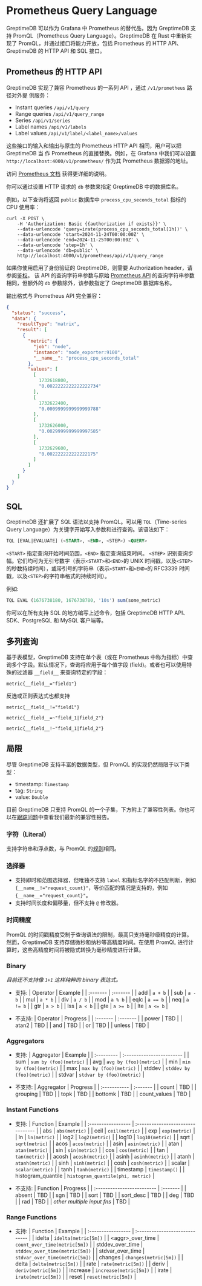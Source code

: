 # Prometheus Query Language

GreptimeDB 可以作为 Grafana 中 Prometheus 的替代品，因为 GreptimeDB 支持 PromQL（Prometheus Query Language）。GreptimeDB 在 Rust 中重新实现了 PromQL，并通过接口将能力开放，包括 Prometheus 的 HTTP API、GreptimeDB 的 HTTP API 和 SQL 接口。

## Prometheus 的 HTTP API

<!-- Maybe add a section to introduce the simulated interfaces, when there is -->
<!-- more than one supported -->

GreptimeDB 实现了兼容 Prometheus 的一系列 API ，通过 `/v1/prometheus` 路径对外提
供服务：

- Instant queries `/api/v1/query`
- Range queries `/api/v1/query_range`
- Series `/api/v1/series`
- Label names `/api/v1/labels`
- Label values `/api/v1/label/<label_name>/values`

这些接口的输入和输出与原生的 Prometheus HTTP API 相同，用户可以把 GreptimeDB 当
作 Prometheus 的直接替换。例如，在 Grafana 中我们可以设置
`http://localhost:4000/v1/prometheus/` 作为其 Prometheus 数据源的地址。

访问 [Prometheus 文档](https://prometheus.io/docs/prometheus/latest/querying/api)
获得更详细的说明。

你可以通过设置 HTTP 请求的 `db` 参数来指定 GreptimeDB 中的数据库名。

例如，以下查询将返回 `public` 数据库中 `process_cpu_seconds_total` 指标的 CPU 使用率：

```shell
curl -X POST \
    -H 'Authorization: Basic {{authorization if exists}}' \
    --data-urlencode 'query=irate(process_cpu_seconds_total[1h])' \
    --data-urlencode 'start=2024-11-24T00:00:00Z' \
    --data-urlencode 'end=2024-11-25T00:00:00Z' \
    --data-urlencode 'step=1h' \
    --data-urlencode 'db=public' \
    http://localhost:4000/v1/prometheus/api/v1/query_range
```

如果你使用启用了身份验证的 GreptimeDB，则需要 Authorization header，请参阅[鉴权](/user-guide/protocols/http.md#鉴权)。
该 API 的查询字符串参数与原始 [Prometheus API](https://prometheus.io/docs/prometheus/latest/querying/api/#range-queries) 的查询字符串参数相同，但额外的 `db` 参数除外，该参数指定了 GreptimeDB 数据库名称。

输出格式与 Prometheus API 完全兼容：

```json
{
  "status": "success",
  "data": {
    "resultType": "matrix",
    "result": [
      {
        "metric": {
          "job": "node",
          "instance": "node_exporter:9100",
          "__name__": "process_cpu_seconds_total"
        },
        "values": [
          [
            1732618800,
            "0.0022222222222222734"
          ],
          [
            1732622400,
            "0.0009999999999999788"
          ],
          [
            1732626000,
            "0.0029999999999997585"
          ],
          [
            1732629600,
            "0.002222222222222175"
          ]
        ]
      }
    ]
  }
}
```

## SQL

GreptimeDB 还扩展了 SQL 语法以支持 PromQL。可以用 `TQL`（Time-series Query Language）为关键字开始写入参数和进行查询。该语法如下：

```sql
TQL [EVAL|EVALUATE] (<START>, <END>, <STEP>) <QUERY>
```

`<START>` 指定查询开始时间范围，`<END>` 指定查询结束时间。 `<STEP>` 识别查询步幅。它们均可为无引号数字（表示`<START>`和`<END>`的 UNIX 时间戳，以及`<STEP>`的秒数持续时间），或带引号的字符串（表示`<START>`和`<END>`的 RFC3339 时间戳，以及`<STEP>`的字符串格式的持续时间）。

例如:

```sql
TQL EVAL (1676738180, 1676738780, '10s') sum(some_metric)
```

你可以在所有支持 SQL 的地方编写上述命令，包括 GreptimeDB HTTP API、SDK、PostgreSQL 和 MySQL 客户端等。

## 多列查询

基于表模型，GreptimeDB 支持在单个表（或在 Prometheus 中称为指标）中查询多个字段。默认情况下，查询将应用于每个值字段 (field)。或者也可以使用特殊的过滤器 `__field__` 来查询特定的字段：

```promql
metric{__field__="field1"}
```

反选或正则表达式也都支持

```promql
metric{__field__!="field1"}

metric{__field__=~"field_1|field_2"}

metric{__field__!~"field_1|field_2"}
```

## 局限

尽管 GreptimeDB 支持丰富的数据类型，但 PromQL 的实现仍然局限于以下类型：

- timestamp: `Timestamp`
- tag: `String`
- value: `Double`

目前 GreptimeDB 只支持 PromQL 的一个子集，下方附上了兼容性列表。你也可以在[跟踪问题](https://github.com/GreptimeTeam/greptimedb/issues/1042)中查看我们最新的兼容性报告。

### 字符（Literal）

支持字符串和浮点数，与 PromQL 的[规则](https://prometheus.io/docs/prometheus/latest/querying/basics/#literals)相同。

### 选择器

- 支持即时和范围选择器，但唯独不支持 `label` 和指标名字的不匹配判断，例如 `{__name__!="request_count}"`，等价匹配的情况是支持的，例如 `{__name__="request_count}"`。
- 支持时间长度和偏移量，但不支持 `@` 修改器。

### 时间精度

PromQL 的时间戳精度受制于查询语法的限制，最高只支持毫秒级精度的计算。然而，GreptimeDB 支持存储微秒和纳秒等高精度时间。在使用 PromQL 进行计算时，这些高精度时间将被隐式转换为毫秒精度进行计算。

### Binary

*目前还不支持像 `1+1` 这样纯粹的 binary 表达式。*

- 支持:
    | Operator | Example  |
    | :------- | :------- |
    | add      | `a + b`  |
    | sub      | `a - b`  |
    | mul      | `a * b`  |
    | div      | `a / b`  |
    | mod      | `a % b`  |
    | eqlc     | `a == b` |
    | neq      | `a != b` |
    | gtr      | `a > b`  |
    | lss      | `a < b`  |
    | gte      | `a >= b` |
    | lte      | `a <= b` |

- 不支持:
    | Operator | Progress |
    | :------- | :------- |
    | power    | TBD      |
    | atan2    | TBD      |
    | and      | TBD      |
    | or       | TBD      |
    | unless   | TBD      |

### Aggregators

- 支持:
    | Aggregator | Example                   |
    | :--------- | :------------------------ |
    | sum        | `sum by (foo)(metric)`    |
    | avg        | `avg by (foo)(metric)`    |
    | min        | `min by (foo)(metric)`    |
    | max        | `max by (foo)(metric)`    |
    | stddev     | `stddev by (foo)(metric)` |
    | stdvar     | `stdvar by (foo)(metric)` |

- 不支持:
    | Aggregator   | Progress |
    | :----------- | :------- |
    | count        | TBD      |
    | grouping     | TBD      |
    | topk         | TBD      |
    | bottomk      | TBD      |
    | count_values | TBD      |

### Instant Functions

- 支持:
    | Function           | Example                           |
    | :----------------- | :-------------------------------- |
    | abs                | `abs(metric)`                     |
    | ceil               | `ceil(metric)`                    |
    | exp                | `exp(metric)`                     |
    | ln                 | `ln(metric)`                      |
    | log2               | `log2(metric)`                    |
    | log10              | `log10(metric)`                   |
    | sqrt               | `sqrt(metric)`                    |
    | acos               | `acos(metric)`                    |
    | asin               | `asin(metric)`                    |
    | atan               | `atan(metric)`                    |
    | sin                | `sin(metric)`                     |
    | cos                | `cos(metric)`                     |
    | tan                | `tan(metric)`                     |
    | acosh              | `acosh(metric)`                   |
    | asinh              | `asinh(metric)`                   |
    | atanh              | `atanh(metric)`                   |
    | sinh               | `sinh(metric)`                    |
    | cosh               | `cosh(metric)`                    |
    | scalar             | `scalar(metric)`                  |
    | tanh               | `tanh(metric)`                    |
    | timestamp          | `timestamp()`                     |
    | histogram_quantile | `histogram_quantile(phi, metric)` |

- 不支持:
    | Function                   | Progress |
    | :------------------------- | :------- |
    | absent                     | TBD      |
    | sgn                        | TBD      |
    | sort                       | TBD      |
    | sort_desc                  | TBD      |
    | deg                        | TBD      |
    | rad                        | TBD      |
    | *other multiple input fns* | TBD      |

### Range Functions

- 支持:
    | Function           | Example                        |
    | :----------------- | :----------------------------- |
    | idelta             | `idelta(metric[5m])`           |
    | \<aggr\>_over_time | `count_over_time(metric[5m])`  |
    | stddev_over_time   | `stddev_over_time(metric[5m])` |
    | stdvar_over_time   | `stdvar_over_time(metric[5m])` |
    | changes            | `changes(metric[5m])`          |
    | delta              | `delta(metric[5m])`            |
    | rate               | `rate(metric[5m])`             |
    | deriv              | `deriv(metric[5m])`            |
    | increase           | `increase(metric[5m])`         |
    | irate              | `irate(metric[5m])`            |
    | reset              | `reset(metric[5m])`            |